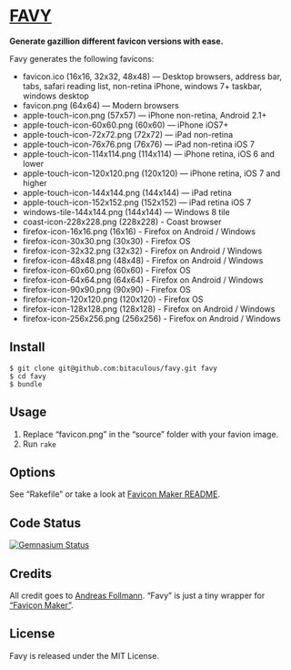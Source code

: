 [FAVY](http://bitaculous.github.io/favy "favy")
===============================================

**Generate gazillion different favicon versions with ease.**

Favy generates the following favicons:

* favicon.ico (16x16, 32x32, 48x48) — Desktop browsers, address bar, tabs, safari reading list, non-retina iPhone, windows 7+ taskbar, windows desktop
* favicon.png (64x64) — Modern browsers
* apple-touch-icon.png (57x57) — iPhone non-retina, Android 2.1+
* apple-touch-icon-60x60.png (60x60) — iPhone iOS7+
* apple-touch-icon-72x72.png (72x72) — iPad non-retina
* apple-touch-icon-76x76.png (76x76) — iPad non-retina iOS 7
* apple-touch-icon-114x114.png (114x114) — iPhone retina, iOS 6 and lower
* apple-touch-icon-120x120.png (120x120) — iPhone retina, iOS 7 and higher
* apple-touch-icon-144x144.png (144x144) — iPad retina
* apple-touch-icon-152x152.png (152x152) — iPad retina iOS 7
* windows-tile-144x144.png (144x144) — Windows 8 tile
* coast-icon-228x228.png (228x228) - Coast browser
* firefox-icon-16x16.png (16x16) - Firefox on Android / Windows
* firefox-icon-30x30.png (30x30) - Firefox OS
* firefox-icon-32x32.png (32x32) - Firefox on Android / Windows
* firefox-icon-48x48.png (48x48) - Firefox on Android / Windows
* firefox-icon-60x60.png (60x60) - Firefox OS
* firefox-icon-64x64.png (64x64) - Firefox on Android / Windows
* firefox-icon-90x90.png (90x90) - Firefox OS
* firefox-icon-120x120.png (120x120) - Firefox OS
* firefox-icon-128x128.png (128x128) - Firefox on Android / Windows
* firefox-icon-256x256.png (256x256) - Firefox on Android / Windows

Install
-------

    $ git clone git@github.com:bitaculous/favy.git favy
    $ cd favy
    $ bundle

Usage
-----

1. Replace “favicon.png” in the “source” folder with your favion image.
2. Run `rake`

Options
-------

See “Rakefile” or take a look at [Favicon Maker README](https://github.com/follmann/favicon_maker/blob/master/README.md "Favicon Maker README").

Code Status
-----------

[<img src="https://gemnasium.com/bitaculous/favy.png?travis" title="Gemnasium Status" alt="Gemnasium Status" />](https://gemnasium.com/bitaculous/favy)

Credits
-------

All credit goes to [Andreas Follmann](https://github.com/follmann "Andreas Follmann"). “Favy” is just a tiny wrapper for [“Favicon Maker”](https://github.com/follmann/favicon_maker "Favicon Maker").

License
-------

Favy is released under the MIT License.